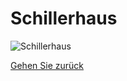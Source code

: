 <link rel="stylesheet" href="/Buchstadt-Leipzig/css/style.css">

# Schillerhaus

![Schillerhaus](https://upload.wikimedia.org/wikipedia/commons/4/49/Schillerhaus_Menckestrasse_Leipzig_2009.jpg)

[Gehen Sie zurück](index.html)
